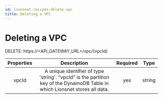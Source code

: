 ```yaml
---
id: lionsnet:recipes:delete-vpc
title: Deleting a VPC
---
```


# Deleting a VPC 

DELETE: https://<API_GATEWAY_URL>/vpc/{vpcId}

|   Properties   |                                                                                                           Description                                                                                                          | Required | Type   |
|:--------------:|:------------------------------------------------------------------------------------------------------------------------------------------------------------------------------------------------------------------------------:|:--------:|--------|
|      vpcId     |                                                   A unique identifier of type 'string'. "vpcId" is the partition key of the DynamoDB Table in which Lionsnet stores all data.                                                  |    yes   | string |
